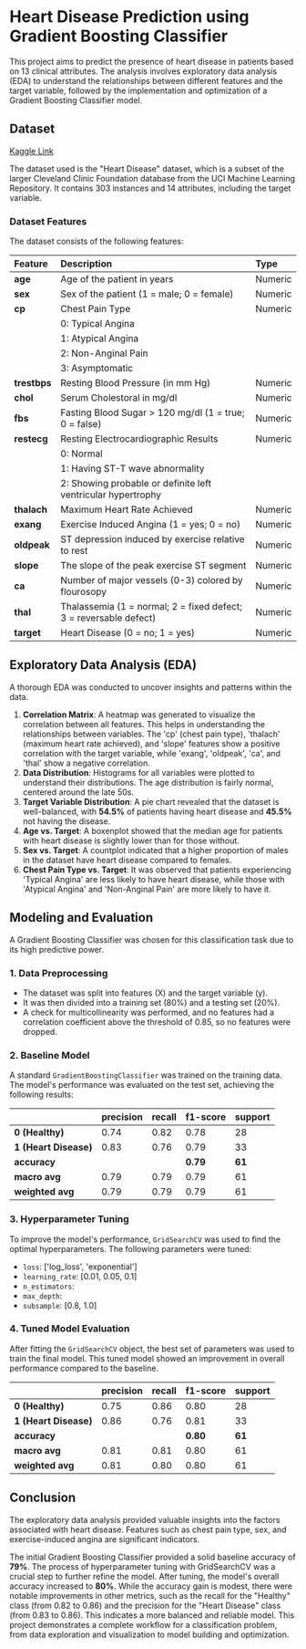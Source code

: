 # Heart Disease Prediction using Gradient Boosting Classifier

This project aims to predict the presence of heart disease in patients based on 13 clinical attributes. The analysis involves exploratory data analysis (EDA) to understand the relationships between different features and the target variable, followed by the implementation and optimization of a Gradient Boosting Classifier model.

## Dataset

[Kaggle Link](https://www.kaggle.com/code/emirhanhasrc/eda-gradiantboosting-classifier)

The dataset used is the "Heart Disease" dataset, which is a subset of the larger Cleveland Clinic Foundation database from the UCI Machine Learning Repository. It contains 303 instances and 14 attributes, including the target variable.

### Dataset Features

The dataset consists of the following features:

| Feature | Description | Type |
| :--- | :--- | :--- |
| **age** | Age of the patient in years | Numeric |
| **sex** | Sex of the patient (1 = male; 0 = female) | Numeric |
| **cp** | Chest Pain Type | Numeric |
| | 0: Typical Angina | |
| | 1: Atypical Angina | |
| | 2: Non-Anginal Pain | |
| | 3: Asymptomatic | |
| **trestbps** | Resting Blood Pressure (in mm Hg) | Numeric |
| **chol** | Serum Cholestoral in mg/dl | Numeric |
| **fbs** | Fasting Blood Sugar > 120 mg/dl (1 = true; 0 = false) | Numeric |
| **restecg**| Resting Electrocardiographic Results | Numeric |
| | 0: Normal | |
| | 1: Having ST-T wave abnormality | |
| | 2: Showing probable or definite left ventricular hypertrophy| |
| **thalach**| Maximum Heart Rate Achieved | Numeric |
| **exang** | Exercise Induced Angina (1 = yes; 0 = no) | Numeric |
| **oldpeak**| ST depression induced by exercise relative to rest | Numeric |
| **slope** | The slope of the peak exercise ST segment | Numeric |
| **ca** | Number of major vessels (0-3) colored by flourosopy | Numeric |
| **thal** | Thalassemia (1 = normal; 2 = fixed defect; 3 = reversable defect) | Numeric |
| **target** | Heart Disease (0 = no; 1 = yes) | Numeric |

## Exploratory Data Analysis (EDA)

A thorough EDA was conducted to uncover insights and patterns within the data.

1.  **Correlation Matrix**: A heatmap was generated to visualize the correlation between all features. This helps in understanding the relationships between variables. The 'cp' (chest pain type), 'thalach' (maximum heart rate achieved), and 'slope' features show a positive correlation with the target variable, while 'exang', 'oldpeak', 'ca', and 'thal' show a negative correlation.
2.  **Data Distribution**: Histograms for all variables were plotted to understand their distributions. The age distribution is fairly normal, centered around the late 50s.
3.  **Target Variable Distribution**: A pie chart revealed that the dataset is well-balanced, with **54.5%** of patients having heart disease and **45.5%** not having the disease.
4.  **Age vs. Target**: A boxenplot showed that the median age for patients with heart disease is slightly lower than for those without.
5.  **Sex vs. Target**: A countplot indicated that a higher proportion of males in the dataset have heart disease compared to females.
6.  **Chest Pain Type vs. Target**: It was observed that patients experiencing 'Typical Angina' are less likely to have heart disease, while those with 'Atypical Angina' and 'Non-Anginal Pain' are more likely to have it.

## Modeling and Evaluation

A Gradient Boosting Classifier was chosen for this classification task due to its high predictive power.

### 1. Data Preprocessing

-   The dataset was split into features (X) and the target variable (y).
-   It was then divided into a training set (80%) and a testing set (20%).
-   A check for multicollinearity was performed, and no features had a correlation coefficient above the threshold of 0.85, so no features were dropped.

### 2. Baseline Model

A standard `GradientBoostingClassifier` was trained on the training data. The model's performance was evaluated on the test set, achieving the following results:

| | precision | recall | f1-score | support |
| :--- | :--- | :--- | :--- | :--- |
| **0 (Healthy)** | 0.74 | 0.82 | 0.78 | 28 |
| **1 (Heart Disease)** | 0.83 | 0.76 | 0.79 | 33 |
| **accuracy** | | | **0.79** | **61** |
| **macro avg** | 0.79 | 0.79 | 0.79 | 61 |
| **weighted avg** | 0.79 | 0.79 | 0.79 | 61 |

### 3. Hyperparameter Tuning

To improve the model's performance, `GridSearchCV` was used to find the optimal hyperparameters. The following parameters were tuned:
-   `loss`: ['log_loss', 'exponential']
-   `learning_rate`: [0.01, 0.05, 0.1]
-   `n_estimators`:
-   `max_depth`:
-   `subsample`: [0.8, 1.0]

### 4. Tuned Model Evaluation

After fitting the `GridSearchCV` object, the best set of parameters was used to train the final model. This tuned model showed an improvement in overall performance compared to the baseline.

| | precision | recall | f1-score | support |
| :--- | :--- | :--- | :--- | :--- |
| **0 (Healthy)** | 0.75 | 0.86 | 0.80 | 28 |
| **1 (Heart Disease)** | 0.86 | 0.76 | 0.81 | 33 |
| **accuracy** | | | **0.80** | **61** |
| **macro avg** | 0.81 | 0.81 | 0.80 | 61 |
| **weighted avg** | 0.81 | 0.80 | 0.80 | 61 |

## Conclusion

The exploratory data analysis provided valuable insights into the factors associated with heart disease. Features such as chest pain type, sex, and exercise-induced angina are significant indicators.

The initial Gradient Boosting Classifier provided a solid baseline accuracy of **79%**. The process of hyperparameter tuning with GridSearchCV was a crucial step to further refine the model. After tuning, the model's overall accuracy increased to **80%**. While the accuracy gain is modest, there were notable improvements in other metrics, such as the recall for the "Healthy" class (from 0.82 to 0.86) and the precision for the "Heart Disease" class (from 0.83 to 0.86). This indicates a more balanced and reliable model. This project demonstrates a complete workflow for a classification problem, from data exploration and visualization to model building and optimization.
